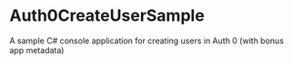 # Auth0CreateUserSample
A sample C# console application for creating users in Auth 0 (with bonus app metadata)
